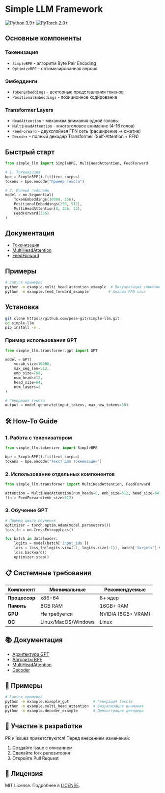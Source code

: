 # Simple LLM Framework

[![Python 3.9+](https://img.shields.io/badge/python-3.9+-blue.svg)]()
[![PyTorch 2.0+](https://img.shields.io/badge/PyTorch-2.0+-red.svg)]()

## Основные компоненты

### Токенизация
- `SimpleBPE` - алгоритм Byte Pair Encoding
- `OptimizeBPE` - оптимизированная версия

### Эмбеддинги
- `TokenEmbeddings` - векторные представления токенов
- `PositionalEmbeddings` - позиционное кодирование

### Transformer Layers
- `HeadAttention` - механизм внимания одной головы
- `MultiHeadAttention` - многоголовое внимание (4-16 голов)
- `FeedForward` - двухслойная FFN сеть (расширение → сжатие)
- `Decoder` - полный декодер Transformer (Self-Attention + FFN)

## Быстрый старт

```python
from simple_llm import SimpleBPE, MultiHeadAttention, FeedForward

# 1. Токенизация
bpe = SimpleBPE().fit(text_corpus)
tokens = bpe.encode("Пример текста")

# 2. Полный пайплайн
model = nn.Sequential(
    TokenEmbeddings(10000, 256),
    PositionalEmbeddings(256, 512),
    MultiHeadAttention(8, 256, 32),
    FeedForward(256)
)
```

## Документация
- [Токенизация](/doc/bpe_algorithm.md)
- [MultiHeadAttention](/doc/multi_head_attention_ru.md)
- [FeedForward](/doc/feed_forward_ru.md)

## Примеры
```bash
# Запуск примеров
python -m example.multi_head_attention_example  # Визуализация внимания
python -m example.feed_forward_example         # Анализ FFN слоя
```

## Установка
```bash
git clone https://github.com/pese-git/simple-llm.git
cd simple-llm
pip install -e .
```

### Пример использования GPT
```python
from simple_llm.transformer.gpt import GPT

model = GPT(
    vocab_size=10000,
    max_seq_len=512,
    emb_size=768,
    num_heads=12,
    head_size=64,
    num_layers=6
)

# Генерация текста
output = model.generate(input_tokens, max_new_tokens=50)
```

## 🛠 How-To Guide

### 1. Работа с токенизатором
```python
from simple_llm.tokenizer import SimpleBPE

bpe = SimpleBPE().fit(text_corpus)
tokens = bpe.encode("Текст для токенизации")
```

### 2. Использование отдельных компонентов
```python
from simple_llm.transformer import MultiHeadAttention, FeedForward

attention = MultiHeadAttention(num_heads=8, emb_size=512, head_size=64)
ffn = FeedForward(emb_size=512)
```

### 3. Обучение GPT
```python
# Пример цикла обучения
optimizer = torch.optim.Adam(model.parameters())
loss_fn = nn.CrossEntropyLoss()

for batch in dataloader:
    logits = model(batch['input_ids'])
    loss = loss_fn(logits.view(-1, logits.size(-1)), batch['targets'].view(-1))
    loss.backward()
    optimizer.step()
```

## 📋 Системные требования

| Компонент       | Минимальные           | Рекомендуемые         |
|----------------|----------------------|----------------------|
| **Процессор**   | x86-64               | 8+ ядер              |
| **Память**      | 8GB RAM              | 16GB+ RAM            |
| **GPU**         | Не требуется         | NVIDIA (8GB+ VRAM)   |
| **ОС**          | Linux/MacOS/Windows  | Linux                |

## 📚 Документация

- [Архитектура GPT](/doc/gpt_documentation_ru.md)
- [Алгоритм BPE](/doc/bpe_algorithm.md)
- [MultiHeadAttention](/doc/multi_head_attention_ru.md)
- [Decoder](/doc/decoder_ru.md)

## 🧪 Примеры
```bash
# Запуск примеров
python -m example.example_gpt           # Генерация текста
python -m example.multi_head_attention  # Визуализация внимания
python -m example.decoder_example       # Демонстрация декодера
```

## 🤝 Участие в разработке
PR и issues приветствуются! Перед внесением изменений:
1. Создайте issue с описанием
2. Сделайте fork репозитория
3. Откройте Pull Request

## 📜 Лицензия
MIT License. Подробнее в [LICENSE](LICENSE).
